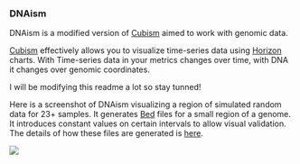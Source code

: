 ### DNAism

DNAism is a modified version of [Cubism](http://square.github.io/cubism/) aimed to work with genomic data.

[Cubism](http://square.github.io/cubism/) effectively allows you to visualize time-series data using [Horizon](http://bl.ocks.org/mbostock/1483226) charts. With Time-series data in your metrics changes over time, with DNA
it changes over genomic coordinates.

I will be modifying this readme a lot so stay tunned!

Here is a screenshot of DNAism visualizing a region of simulated random data for 23+ samples. It generates 
[Bed](https://genome.ucsc.edu/FAQ/FAQformat.html#format1) files for a small region of a genome. It introduces
constant values on certain intervals to allow visual validation. The details of how these files are generated
is [here](https://github.com/drio/dnaism/blob/master/example/depth/build.sh).

![](http://f.cl.ly/items/382L0O252a3j2w2w2F1b/Screen%20Shot%202014-01-16%20at%2010.43.42%20AM.png)
